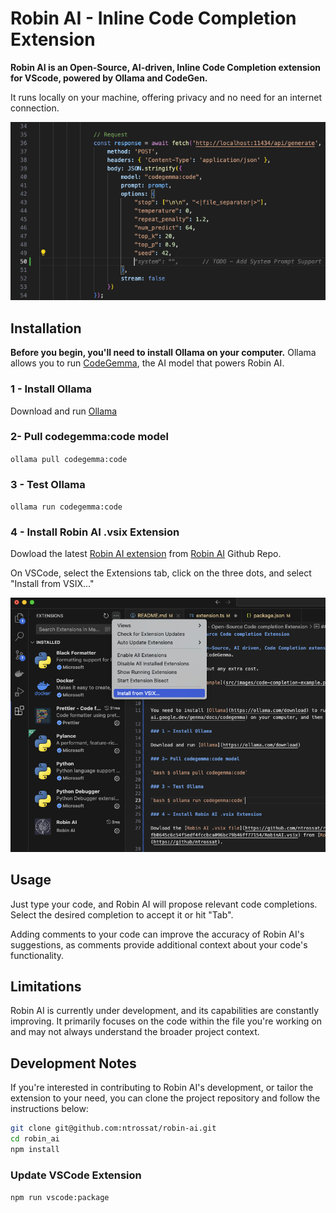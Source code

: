 # Robin AI - Inline Code Completion Extension

**Robin AI is an Open-Source, AI-driven, Inline Code Completion extension for VScode, powered by Ollama and CodeGen.**

It runs locally on your machine, offering privacy and no need for an internet connection.

![Code Completion Example](src/images/code-completion-example.png)

## Installation

**Before you begin, you'll need to install Ollama on your computer.** Ollama allows you to run [CodeGemma](https://ai.google.dev/gemma/docs/codegemma), the AI model that powers Robin AI.

### 1 - Install Ollama

Download and run [Ollama](https://ollama.com/download)

### 2- Pull codegemma:code model

`ollama pull codegemma:code`

### 3 - Test Ollama

`ollama run codegemma:code`

### 4 - Install Robin AI .vsix Extension

Dowload the latest [Robin AI extension](https://github.com/ntrossat/robin-ai/blob/main/robin-ai-0.1.0.vsix) from [Robin AI](https://github/ntrossat/robin-ai) Github Repo.

On VSCode, select the Extensions tab, click on the three dots, and select "Install from VSIX..."

![Install from VSIX](src/images/install-from-vsix.png)

## Usage

Just type your code, and Robin AI will propose relevant code completions. Select the desired completion to accept it or hit "Tab".

Adding comments to your code can improve the accuracy of Robin AI's suggestions, as comments provide additional context about your code's functionality.

## Limitations

Robin AI is currently under development, and its capabilities are constantly improving. It primarily focuses on the code within the file you're working on and may not always understand the broader project context.

## Development Notes

If you're interested in contributing to Robin AI's development, or tailor the extension to your need, you can clone the project repository and follow the instructions below:

```bash
git clone git@github.com:ntrossat/robin-ai.git
cd robin_ai
npm install
```

### Update VSCode Extension

`npm run vscode:package`
